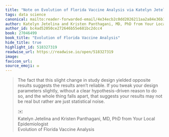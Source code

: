 ```yaml
---
title: "Note on Evolution of Florida Vaccine Analysis via Katelyn Jetelina and Kristen Panthagani, MD, PhD from Your Local Epidemiologist"
tags: data science
canonical: mailto:reader-forwarded-email/4e34ecb2c0dd2026211aa2a84e36b1c1
author: Katelyn Jetelina and Kristen Panthagani, MD, PhD from Your Local Epidemiologist
author_id: bc4ad52050ce272646b55e681bc2dcc4
book: 27046499
book_title: "Evolution of Florida Vaccine Analysis"
hide_title: true
highlight_id: 518327319
readwise_url: https://readwise.io/open/518327319
image: 
favicon_url: 
source_emoji: ✉️
---
```


> The fact that this slight change in study design yielded opposite results suggests the results aren’t reliable. If you tweak your design parameters slightly, without a clear hypothesis-driven reason to do so, and the whole thing falls apart, that suggests your results may not be real but rather are just statistical noise.
> <div class="quoteback-footer"><div class="quoteback-avatar"><span class="mini-emoji"> ✉️</span></div><div class="quoteback-metadata"><div class="metadata-inner"><span style="display:none">FROM:</span><div aria-label="Katelyn Jetelina and Kristen Panthagani, MD, PhD from Your Local Epidemiologist" class="quoteback-author"> Katelyn Jetelina and Kristen Panthagani, MD, PhD from Your Local Epidemiologist</div><div aria-label="Evolution of Florida Vaccine Analysis" class="quoteback-title"> Evolution of Florida Vaccine Analysis</div></div></div></div>